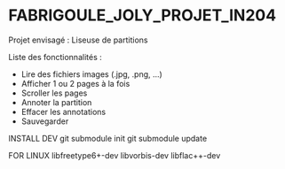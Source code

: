 # FABRIGOULE_JOLY_PROJET_IN204

Projet envisagé : Liseuse de partitions

Liste des fonctionnalités :
  - Lire des fichiers images (.jpg, .png, ...)
  - Afficher 1 ou 2 pages à la fois
  - Scroller les pages
  - Annoter la partition
  - Effacer les annotations
  - Sauvegarder

INSTALL DEV
git submodule init
git submodule update

FOR LINUX
libfreetype6+-dev
libvorbis-dev
libflac++-dev
